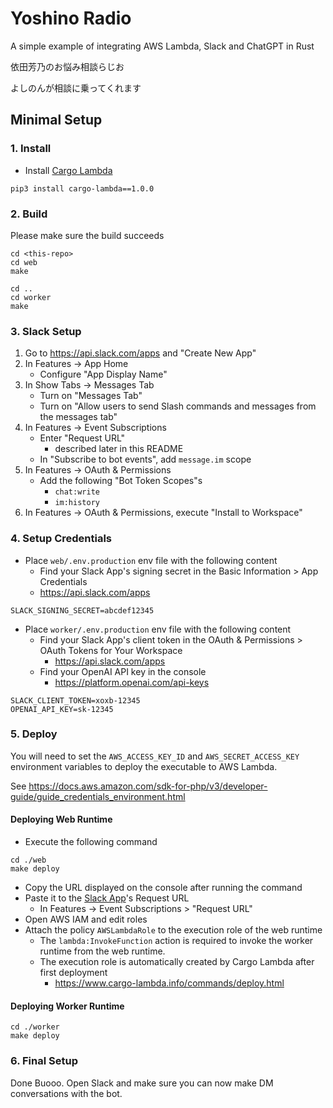 
# Yoshino Radio

A simple example of integrating AWS Lambda, Slack and ChatGPT in Rust

依田芳乃のお悩み相談らじお

よしのんが相談に乗ってくれます

## Minimal Setup

### 1. Install

* Install [Cargo Lambda](https://www.cargo-lambda.info/guide/getting-started.html)

```
pip3 install cargo-lambda==1.0.0
```

### 2. Build

Please make sure the build succeeds

```
cd <this-repo>
cd web
make

cd ..
cd worker
make
```

### 3. Slack Setup

1. Go to https://api.slack.com/apps and "Create New App"
1. In Features -> App Home
    * Configure "App Display Name"
1. In Show Tabs -> Messages Tab
    * Turn on "Messages Tab"
    * Turn on "Allow users to send Slash commands and messages from the messages tab"
1. In Features -> Event Subscriptions
    * Enter "Request URL"
        * described later in this README
    * In "Subscribe to bot events", add `message.im` scope
1. In Features -> OAuth & Permissions
    * Add the following "Bot Token Scopes"s
        * `chat:write`
        * `im:history`
1. In Features -> OAuth & Permissions, execute "Install to Workspace"

### 4. Setup Credentials

* Place `web/.env.production` env file with the following content
   * Find your Slack App's signing secret in the Basic Information > App Credentials
   * https://api.slack.com/apps

```
SLACK_SIGNING_SECRET=abcdef12345
```

* Place `worker/.env.production` env file with the following content
   * Find your Slack App's client token in the OAuth & Permissions > OAuth Tokens for Your Workspace
      * https://api.slack.com/apps
   * Find your OpenAI API key in the console
      * https://platform.openai.com/api-keys

```
SLACK_CLIENT_TOKEN=xoxb-12345
OPENAI_API_KEY=sk-12345
```

### 5. Deploy

You will need to set the `AWS_ACCESS_KEY_ID` and `AWS_SECRET_ACCESS_KEY` environment variables to deploy the executable to AWS Lambda.

See https://docs.aws.amazon.com/sdk-for-php/v3/developer-guide/guide_credentials_environment.html

#### Deploying Web Runtime

* Execute the following command

```
cd ./web
make deploy
```

* Copy the URL displayed on the console after running the command
* Paste it to the [Slack App](https://api.slack.com/apps)'s Request URL
    * In Features -> Event Subscriptions > "Request URL"
* Open AWS IAM and edit roles
* Attach the policy `AWSLambdaRole` to the execution role of the web runtime
   * The `lambda:InvokeFunction` action is required to invoke the worker runtime from the web runtime.
   * The execution role is automatically created by Cargo Lambda after first deployment
      * https://www.cargo-lambda.info/commands/deploy.html

#### Deploying Worker Runtime

```
cd ./worker
make deploy
```

### 6. Final Setup
Done Buooo. Open Slack and make sure you can now make DM conversations with the bot.

